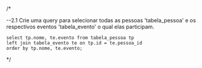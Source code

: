 ﻿/*

--2.1 Crie uma query para selecionar todas as pessoas 'tabela_pessoa' e os respectivos eventos 'tabela_evento' o qual elas participam.

```
select tp.nome, te.evento from tabela_pessoa tp
left join tabela_evento te on tp.id = te.pessoa_id
order by tp.nome, te.evento;
```
*/